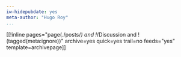 ```yaml
---
iw-hidepubdate: yes
meta-author: "Hugo Roy"
...
```


<!-- [[blog]]: [[English|/en/]] / [[Français|/fr/]]. -->

[[!inline pages="page(./posts/*) and !*/Discussion and !(tagged(meta:ignore))" archive=yes quick=yes trail=no feeds="yes" template=archivepage]]

